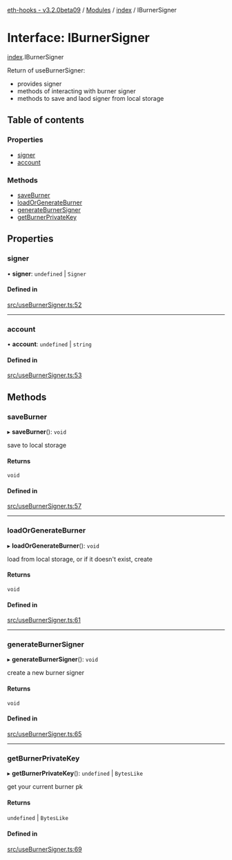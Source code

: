 [eth-hooks - v3.2.0beta09](../README.md) / [Modules](../modules.md) / [index](../modules/index.md) / IBurnerSigner

# Interface: IBurnerSigner

[index](../modules/index.md).IBurnerSigner

Return of useBurnerSigner:
- provides signer
- methods of interacting with burner signer
- methods to save and laod signer from local storage

## Table of contents

### Properties

- [signer](index.IBurnerSigner.md#signer)
- [account](index.IBurnerSigner.md#account)

### Methods

- [saveBurner](index.IBurnerSigner.md#saveburner)
- [loadOrGenerateBurner](index.IBurnerSigner.md#loadorgenerateburner)
- [generateBurnerSigner](index.IBurnerSigner.md#generateburnersigner)
- [getBurnerPrivateKey](index.IBurnerSigner.md#getburnerprivatekey)

## Properties

### signer

• **signer**: `undefined` \| `Signer`

#### Defined in

[src/useBurnerSigner.ts:52](https://github.com/scaffold-eth/eth-hooks/blob/9f8998d/src/useBurnerSigner.ts#L52)

___

### account

• **account**: `undefined` \| `string`

#### Defined in

[src/useBurnerSigner.ts:53](https://github.com/scaffold-eth/eth-hooks/blob/9f8998d/src/useBurnerSigner.ts#L53)

## Methods

### saveBurner

▸ **saveBurner**(): `void`

save to local storage

#### Returns

`void`

#### Defined in

[src/useBurnerSigner.ts:57](https://github.com/scaffold-eth/eth-hooks/blob/9f8998d/src/useBurnerSigner.ts#L57)

___

### loadOrGenerateBurner

▸ **loadOrGenerateBurner**(): `void`

load from local storage, or if it doesn't exist, create

#### Returns

`void`

#### Defined in

[src/useBurnerSigner.ts:61](https://github.com/scaffold-eth/eth-hooks/blob/9f8998d/src/useBurnerSigner.ts#L61)

___

### generateBurnerSigner

▸ **generateBurnerSigner**(): `void`

create a new burner signer

#### Returns

`void`

#### Defined in

[src/useBurnerSigner.ts:65](https://github.com/scaffold-eth/eth-hooks/blob/9f8998d/src/useBurnerSigner.ts#L65)

___

### getBurnerPrivateKey

▸ **getBurnerPrivateKey**(): `undefined` \| `BytesLike`

get your current burner pk

#### Returns

`undefined` \| `BytesLike`

#### Defined in

[src/useBurnerSigner.ts:69](https://github.com/scaffold-eth/eth-hooks/blob/9f8998d/src/useBurnerSigner.ts#L69)
